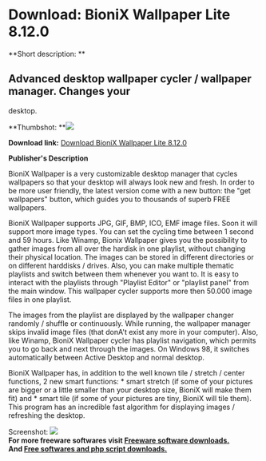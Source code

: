 # Download: BioniX Wallpaper Lite 8.12.0

**Short description: **

## Advanced desktop wallpaper cycler / wallpaper manager. Changes your
desktop.

  
**Thumbshot: **![](http://www.freewarefiles.com/screenshot/bionixwp_md.jpg)   
  
**Download link:** [Download BioniX Wallpaper Lite 8.12.0](http://freesoftwares.boysofts.com/BioniXWallpaper_program_8499.html)  
  

**Publisher's Description**  
  

BioniX Wallpaper is a very customizable desktop manager that cycles wallpapers
so that your desktop will always look new and fresh. In order to be more user
friendly, the latest version come with a new button: the "get wallpapers"
button, which guides you to thousands of superb FREE wallpapers.

BioniX Wallpaper supports JPG, GIF, BMP, ICO, EMF image files. Soon it will
support more image types. You can set the cycling time between 1 second and 59
hours. Like Winamp, Bionix Wallpaper gives you the possibility to gather
images from all over the hardisk in one playlist, without changing their
physical location. The images can be stored in different directories or on
different harddisks / drives. Also, you can make multiple thematic playlists
and switch between them whenever you want to. It is easy to interact with the
playlists through "Playlist Editor" or "playlist panel" from the main window.
This wallpaper cycler supports more then 50.000 image files in one playlist.

The images from the playlist are displayed by the wallpaper changer randomly /
shuffle or continuously. While running, the wallpaper manager skips invalid
image files (that donA't exist any more in your computer). Also, like Winamp,
BioniX Wallpaper cycler has playlist navigation, which permits you to go back
and next through the images. On Windows 98, it switches automatically between
Active Desktop and normal desktop.

BioniX Wallpaper has, in addition to the well known tile / stretch / center
functions, 2 new smart functions: * smart stretch (if some of your pictures
are bigger or a little smaller than your desktop size, BioniX will make them
fit) and * smart tile (if some of your pictures are tiny, BioniX will tile
them). This program has an incredible fast algorithm for displaying images /
refreshing the desktop.

  
  
Screenshot: ![](http://www.freewarefiles.com/screenshot/bionixwp.jpg)  
**For more freeware softwares visit [Freeware software downloads.](http://freesoftwares.boysofts.com/)**   
**And [Free softwares and php script downloads.](http://www.boysofts.com/)**

